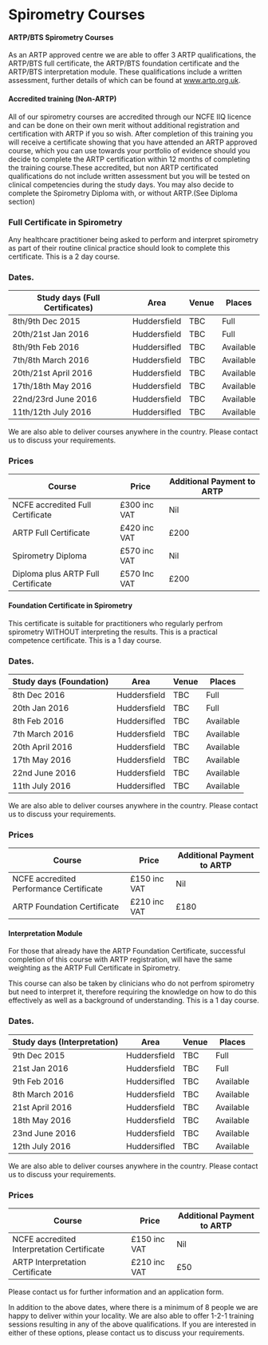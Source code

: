 # Spirometry Courses

#### ARTP/BTS Spirometry Courses

As an ARTP approved centre we are able to offer 3 ARTP qualifications, the ARTP/BTS full certificate, the ARTP/BTS foundation certificate and the ARTP/BTS interpretation module. These qualifications include a written assessment, further details of which can be found at www.artp.org.uk. 

#### Accredited training (Non-ARTP)

All of our spirometry courses are accredited through our NCFE IIQ licence and can be done on their own merit without additional registration and certification with ARTP if you so wish. After completion of this training you will receive a certificate showing that you have attended an ARTP approved course, which you can use towards your portfolio of evidence should you decide to complete the ARTP certification within 12 months of completing the training course.These accredited, but non ARTP certificated qualifications do not include written assessment but you will be tested on clinical competencies during the study days. You may also decide to complete the Spirometry Diploma with, or without ARTP.(See Diploma section)

### Full Certificate in Spirometry

Any healthcare practitioner being asked to perform and interpret spirometry as part of their routine clinical practice should look to complete this certificate. This is a 2 day course. 

### Dates. 

| Study days (Full Certificates) | Area         | Venue   | Places    |
|--------------------------------|--------------|---------|-----------|
| 8th/9th   Dec   2015           | Huddersfield | TBC     | Full      |
| 20th/21st Jan   2016           | Huddersfield | TBC     | Full      |
| 8th/9th   Feb   2016           | Huddersifled | TBC     | Available |
| 7th/8th   March 2016           | Huddersfield | TBC     | Available |
| 20th/21st April 2016           | Huddersfield | TBC     | Available |
| 17th/18th May   2016           | Huddersfield | TBC     | Available |
| 22nd/23rd June  2016           | Huddersfield | TBC     | Available |
| 11th/12th July  2016           | Huddersifled | TBC     | Available |

We are also able to deliver courses anywhere in the country. Please contact us to discuss your requirements.

### Prices

| Course                             | Price          | Additional Payment to ARTP|          
|------------------------------------|----------------|---------------------------|
| NCFE accredited Full Certificate   | £300 inc VAT   | Nil                       | 
| ARTP Full Certificate              | £420 inc VAT   | £200                      |
| Spirometry Diploma                 | £570 inc VAT   | Nil                       |
| Diploma plus ARTP Full Certificate | £570 Inc VAT   | £200                      |


#### Foundation Certificate in Spirometry

This certificate is suitable for practitioners who regularly perfrom spirometry WITHOUT interpreting the results. This is a practical competence certificate. This is a 1 day course.

### Dates. 

| Study days (Foundation)  | Area         | Venue   | Places    |
|--------------------------|--------------|---------|-----------|
| 8th Dec    2016          | Huddersfield | TBC     | Full      |
| 20th Jan   2016          | Huddersfield | TBC     | Full      |
| 8th Feb    2016          | Huddersifled | TBC     | Available |
| 7th March  2016          | Huddersfield | TBC     | Available |
| 20th April 2016          | Huddersfield | TBC     | Available |
| 17th May   2016          | Huddersfield | TBC     | Available |
| 22nd June  2016          | Huddersfield | TBC     | Available |
| 11th July  2016          | Huddersifled | TBC     | Available |

We are also able to deliver courses anywhere in the country. Please contact us to discuss your requirements.

### Prices

| Course                                  | Price          | Additional Payment to ARTP|          
|-----------------------------------------|----------------|---------------------------|
| NCFE accredited Performance Certificate | £150 inc VAT   | Nil                       | 
| ARTP Foundation Certificate             | £210 inc VAT   | £180                      |


#### Interpretation Module

For those that already have the ARTP Foundation Certificate, successful completion of this course with ARTP registration, will have the same weighting as the ARTP Full Certificate in Spirometry.

This course can also be taken by clinicians who do not perfrom spirometry but need to interpret it, therefore requiring the knowledge on how to do this effectively as well as a background of understanding. This is a 1 day course.

### Dates. 

| Study days (Interpretation) | Area         | Venue   | Places    |
|-----------------------------|--------------|---------|-----------|
| 9th Dec    2015             | Huddersfield | TBC     | Full      |
| 21st Jan   2016             | Huddersfield | TBC     | Full      |
| 9th Feb    2016             | Huddersifled | TBC     | Available |
| 8th March  2016             | Huddersfield | TBC     | Available |
| 21st April 2016             | Huddersfield | TBC     | Available |
| 18th May   2016             | Huddersfield | TBC     | Available |
| 23nd June  2016             | Huddersfield | TBC     | Available |
| 12th July  2016             | Huddersifled | TBC     | Available |

We are also able to deliver courses anywhere in the country. Please contact us to discuss your requirements.

### Prices

| Course                                     | Price          | Additional Payment to ARTP|          
|--------------------------------------------|----------------|---------------------------|
| NCFE accredited Interpretation Certificate | £150 inc VAT   | Nil                       | 
| ARTP Interpretation Certificate            | £210 inc VAT   | £50                       |

Please contact us for further information and an application form.

In addition to the above dates, where there is a minimum of 8 people we are happy to deliver within your locality. We are also able to offer 1-2-1 training sessions resulting in any of the above qualifications. If you are interested in either of these options, please contact us to discuss your requirements.
